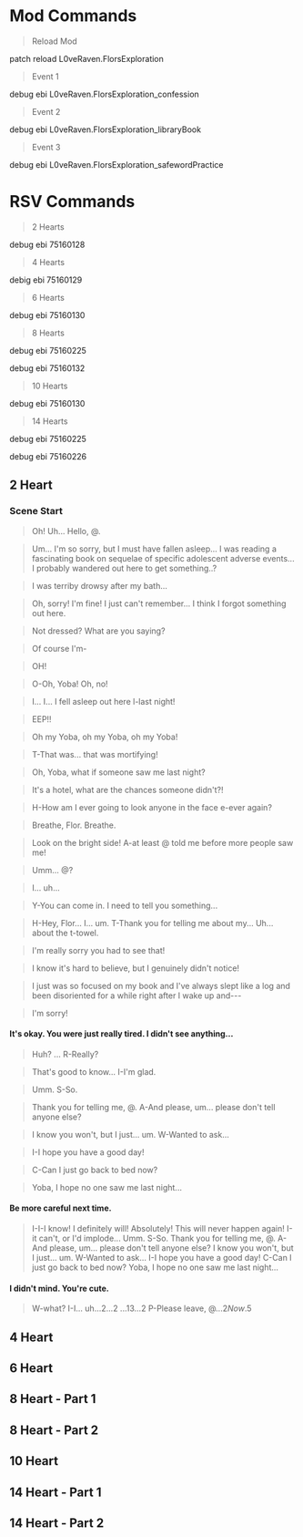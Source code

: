 # Mod Commands
>Reload Mod<br/>

patch reload L0veRaven.FlorsExploration

>Event 1<br/>

debug ebi L0veRaven.FlorsExploration_confession

>Event 2<br/>

debug ebi L0veRaven.FlorsExploration_libraryBook

>Event 3<br/>

debug ebi L0veRaven.FlorsExploration_safewordPractice

# RSV Commands
>2 Hearts<br/>

debug ebi 75160128

>4 Hearts<br/>

debig ebi 75160129

>6 Hearts<br/>

debug ebi 75160130

>8 Hearts<br/>

debug ebi 75160225

debug ebi 75160132

>10 Hearts<br/>

debug ebi 75160130

>14 Hearts<br/>

debug ebi 75160225

debug ebi 75160226

## 2 Heart
### Scene Start
>Oh! Uh... Hello, @.</br>

>Um... I'm so sorry, but I must have fallen asleep... I was reading a fascinating book on sequelae of specific adolescent adverse events... I probably wandered out here to get something..?

>I was terriby drowsy after my bath...</br>

>Oh, sorry! I'm fine! I just can't remember... I think I forgot something out here.</br>

>Not dressed? What are you saying?</br>

>Of course I'm-</br>

>OH!</br>

>O-Oh, Yoba! Oh, no!</br>

>I... I... I fell asleep out here l-last night!</br>

>EEP!!</br>

>Oh my Yoba, oh my Yoba, oh my Yoba!</br>

>T-That was... that was mortifying!</br>

>Oh, Yoba, what if someone saw me last night?</br>

>It's a hotel, what are the chances someone didn't?!</br>

>H-How am I ever going to look anyone in the face e-ever again?</br>

>Breathe, Flor. Breathe.</br>

>Look on the bright side! A-at least @ told me before more people saw me!</br>

>Umm... @?</br>

>I... uh...</br>

>Y-You can come in. I need to tell you something...</br>

>H-Hey, Flor... I... um. T-Thank you for telling me about my... Uh... about the t-towel.</br>

>I'm really sorry you had to see that!</br>

>I know it's hard to believe, but I genuinely didn't notice!</br>

>I just was so focused on my book and I've always slept like a log and been disoriented for a while right after I wake up and---</br>

>I'm sorry!</br>

#### It's okay. You were just really tired. I didn't see anything...</br>
>    Huh? ... R-Really?</br>

>    That's good to know... I-I'm glad.</br>

>    Umm. S-So.

>    Thank you for telling me, @. A-And please, um... please don't tell anyone else?

>    I know you won't, but I just... um. W-Wanted to ask...

>    I-I hope you have a good day!

>    C-Can I just go back to bed now?

>    Yoba, I hope no one saw me last night...

#### Be more careful next time.
>    I-I-I know! I definitely will! Absolutely!
>    This will never happen again!
>    I-it can't, or I'd implode...
>    Umm. S-So.
>    Thank you for telling me, @. A-And please, um... please don't tell anyone else?
>    I know you won't, but I just... um. W-Wanted to ask...
>    I-I hope you have a good day!
>    C-Can I just go back to bed now?
>    Yoba, I hope no one saw me last night...

#### I didn't mind. You're cute.
>    W-what? I-I... uh...$2
>    ...$2
>    ...$13
>    ...$2
>    P-Please leave, @...$2
>    Now.$5
## 4 Heart
## 6 Heart
## 8 Heart - Part 1
## 8 Heart - Part 2
## 10 Heart
## 14 Heart - Part 1
## 14 Heart - Part 2
```